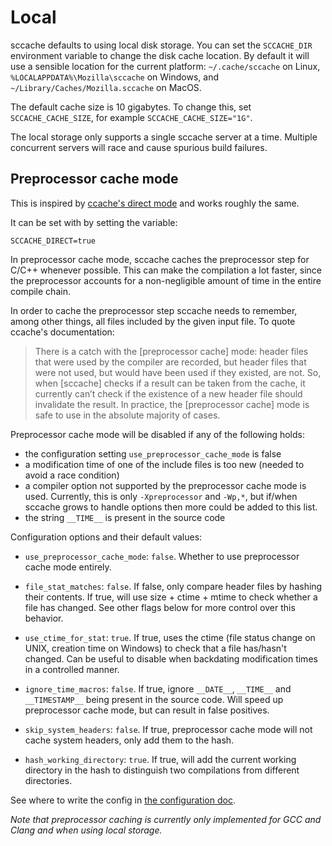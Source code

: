 # Local

sccache defaults to using local disk storage. You can set the `SCCACHE_DIR` environment variable to change the disk cache location. By default it will use a sensible location for the current platform: `~/.cache/sccache` on Linux, `%LOCALAPPDATA%\Mozilla\sccache` on Windows, and `~/Library/Caches/Mozilla.sccache` on MacOS.

The default cache size is 10 gigabytes. To change this, set `SCCACHE_CACHE_SIZE`, for example `SCCACHE_CACHE_SIZE="1G"`.

The local storage only supports a single sccache server at a time. Multiple concurrent servers will race and cause spurious build failures.

## Preprocessor cache mode

This is inspired by [ccache's direct mode](https://ccache.dev/manual/3.7.9.html#_the_direct_mode) and works roughly the same.

It can be set with by setting the variable:
```
SCCACHE_DIRECT=true
```

In preprocessor cache mode, sccache caches the preprocessor step for C/C++ whenever possible. This can make the compilation a lot faster, since the preprocessor accounts for a non-negligible amount of time in the entire compile chain.

In order to cache the preprocessor step sccache needs to remember, among other things, all files included by the given input file. To quote ccache's documentation:

> There is a catch with the [preprocessor cache] mode: header files that were used by the compiler are recorded, but header files that were not used, but would have been used if they existed, are not. So, when [sccache] checks if a result can be taken from the cache, it currently can’t check if the existence of a new header file should invalidate the result. In practice, the [preprocessor cache] mode is safe to use in the absolute majority of cases.

Preprocessor cache mode will be disabled if any of the following holds:

- the configuration setting `use_preprocessor_cache_mode` is false
- a modification time of one of the include files is too new (needed to avoid a race condition)
- a compiler option not supported by the preprocessor cache mode is used. Currently, this is only `-Xpreprocessor` and `-Wp,*`, but if/when sccache grows to handle options then more could be added to this list.
- the string `__TIME__` is present in the source code

Configuration options and their default values:

- `use_preprocessor_cache_mode`: `false`. Whether to use preprocessor cache mode entirely.
- `file_stat_matches`: `false`. If false, only compare header files by hashing their contents. If true, will use size + ctime + mtime to check whether a file has changed. See other flags below for more control over this behavior.
- `use_ctime_for_stat`: `true`. If true, uses the ctime (file status change on UNIX, creation time on Windows) to check that a file has/hasn't changed. Can be useful to disable when backdating modification times in a controlled manner.

- `ignore_time_macros`: `false`. If true, ignore `__DATE__`, `__TIME__` and `__TIMESTAMP__` being present in the source code. Will speed up preprocessor cache mode, but can result in false positives.

- `skip_system_headers`: `false`. If true, preprocessor cache mode will not cache system headers, only add them to the hash.

- `hash_working_directory`: `true`. If true, will add the current working directory in the hash to distinguish two compilations from different directories.

See where to write the config in [the configuration doc](Configuration.md).

*Note that preprocessor caching is currently only implemented for GCC and Clang and when using local storage.*
